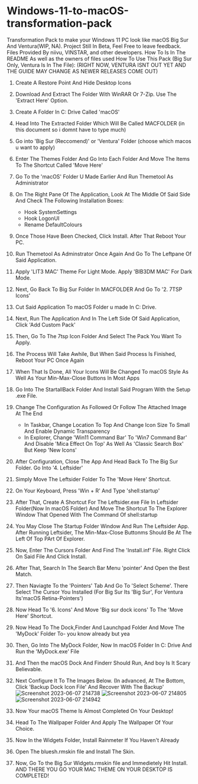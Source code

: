 # Windows-11-to-macOS-transformation-pack
Transformation Pack to make your Windows 11 PC look like macOS Big Sur And Ventura(WIP, NA). Project Still In Beta, Feel Free to leave feedback. Files Provided By niivu, VINSTAR, and other developers. How To Is In The README As well as the owners of files used
How To Use This Pack (Big Sur Only, Ventura Is In The File): (RIGHT NOW, VENTURA ISNT OUT YET AND THE GUIDE MAY CHANGE AS NEWER RELEASES COME OUT)
 1. Create A Restore Point And Hide Desktop Icons
 2. Download And Extract The Folder With WinRAR Or 7-Zip. Use The 'Extract Here' Option.
 3. Create A Folder In C: Drive Called 'macOS'
 4. Head Into The Extracted Folder Which Will Be Called MACFOLDER (in this document so i domnt have to type much)
 5. Go into 'Big Sur (Reccomend)' or 'Ventura' Folder (choose which macos u want to apply)
 6. Enter The Themes Folder And Go Into Each Folder And Move The Items To The Shortcut Called 'Move Here'
 7. Go To the 'macOS' Folder U Made Earlier And Run Themetool As Administrator
 8. On The Right Pane Of The Application, Look At The Middle Of Said Side And Check The Following Installation Boxes:
     - Hook SystemSettings
     - Hook LogonUI
     - Rename DefaultColours
 9. Once Those Have Been Checked, Click Install. After That Reboot Your PC.
 10. Run Themetool As Adminstrator Once Again And Go To The Leftpane Of Said Application.
 11. Apply 'LIT3 MAC' Theme For Light Mode. Apply 'BIB3DM MAC' For Dark Mode.
 12. Next, Go Back To Big Sur Folder In MACFOLDER And Go To '2. 7TSP Icons'
 13. Cut Said Application To macOS Folder u made In C: Drive.
 14. Next, Run The Application And In The Left Side Of Said Application, Click 'Add Custom Pack'
 15. Then, Go To The 7tsp Icon Folder And Select The Pack You Want To Apply.
 16. The Process Will Take Awhile, But When Said Process Is Finished, Reboot Your PC Once Again
 17. When That Is Done, All Your Icons Will Be Changed To macOS Style As Well As Your Min-Max-Close Buttons In Most Apps
 18. Go Into The StartallBack Folder And Install Said Program With the Setup .exe File.
 19. Change The Configuration As Followed Or Follow The Attached Image At The End
     - In Taskbar, Change Location To Top And Change Icon Size To Small And Enable Dynamic Transparency
     - In Explorer, Change 'Win11 Command Bar' To 'Win7 Command Bar' And Disable 'Mica Effect On Top' As Well As 'Classic Search Box' But Keep 'New Icons'
 20. After Configuration, Close The App And Head Back To The Big Sur Folder. Go Into '4. Leftsider'
 21. Simply Move The Leftsider Folder To The 'Move Here' Shortcut.
 22. On Your Keyboard, Press 'Win + R' And Type 'shell:startup'
 23. After That, Create A Shortcut For The Leftsider.exe File In Leftsider Folder(Now In macOS Folder) And Move The Shortcut To The Explorer Window That Opened With The Command Of shell:startup
 24. You May Close The Startup Folder Window And Run The Leftsider App. After Running Leftsider, The Min-Max-Close Buttonms Should Be At The Left Of Top PArt Of Explorer.
 25. Now, Enter The Cursors Folder And Find The 'Install.inf' File. Right Click On Said File And Click Install.
 26. After That, Search In The Search Bar Menu 'pointer' And Open the Best Match.
 27. Then Naviagte To the 'Pointers' Tab And Go To 'Select Scheme'. There Select The Cursor You Installed (For Big Sur Its 'Big Sur', For Ventura Its'macOS Retina-Pointers')
 28. Now Head To '6. Icons' And Move 'Big sur dock icons' To The 'Move Here' Shortcut.
 29. Now Head To The Dock,Finder And Launchpad Folder And Move The 'MyDock' Folder To- you know already but yea
 30. Then, Go Into The MyDock Folder, Now In macOS Folder In C: Drive And Run the 'MyDock.exe' File
 31. And Then the macOS Dock And Finderr Should Run, And boy Is It Scary Believable.
 32. Next Configure It To The Images Below. (In advanced, At The Bottom, Click 'Backup Dock Icon File' And Recover With The Backup'
 ![Screenshot 2023-06-07 214738](https://github.com/MrKillingHunter/Windows-11-to-macOS-transformation-pack/assets/129658204/87b1ec9b-ddcd-4b9b-aefb-1ef63da6f5cc)
 ![Screenshot 2023-06-07 214805](https://github.com/MrKillingHunter/Windows-11-to-macOS-transformation-pack/assets/129658204/58ca3e07-d771-4d6b-be5e-894ecaf92df9)
 ![Screenshot 2023-06-07 214942](https://github.com/MrKillingHunter/Windows-11-to-macOS-transformation-pack/assets/129658204/0e13c2b7-c33a-4487-98b8-6fe9f4b3ee23)

 33. Now Your macOS Theme Is Almost Completed On Your Desktop!
 34. Head To The Wallpaper Folder And Apply The Wallpaper Of Your Choice.
 35. Now In the Widgets Folder, Install Rainmeter If You Haven't Already
 36. Open The bluesh.rmskin file and Install The Skin.
 37. Now, Go To the Big Sur Widgets.rmskin file and Immedietely Hit Install.
 AND THERE YOU GO YOUR MAC THEME ON YOUR DESKTOP IS COMPLETED!
 

